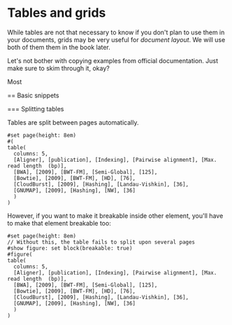 # Tables and grids

While tables are not that necessary to know if you don't plan to use them in your documents, grids may be very useful for _document layout_. We will use both of them them in the book later.

Let's not bother with copying examples from official documentation. Just make sure to skim through it, okay?

Most 


== Basic snippets



=== Splitting tables

Tables are split between pages automatically.
```typ
#set page(height: 8em)
#(
table(
  columns: 5,
  [Aligner], [publication], [Indexing], [Pairwise alignment], [Max. read length  (bp)],
  [BWA], [2009], [BWT-FM], [Semi-Global], [125],
  [Bowtie], [2009], [BWT-FM], [HD], [76],
  [CloudBurst], [2009], [Hashing], [Landau-Vishkin], [36],
  [GNUMAP], [2009], [Hashing], [NW], [36]
  )
)
```

However, if you want to make it breakable inside other element, you'll have to make that element breakable too:

```typ
#set page(height: 8em)
// Without this, the table fails to split upon several pages
#show figure: set block(breakable: true)
#figure(
table(
  columns: 5,
  [Aligner], [publication], [Indexing], [Pairwise alignment], [Max. read length  (bp)],
  [BWA], [2009], [BWT-FM], [Semi-Global], [125],
  [Bowtie], [2009], [BWT-FM], [HD], [76],
  [CloudBurst], [2009], [Hashing], [Landau-Vishkin], [36],
  [GNUMAP], [2009], [Hashing], [NW], [36]
  )
)
```